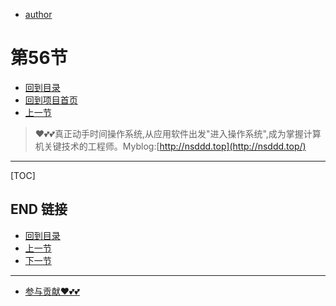 + [author](https://github.com/3293172751)
# 第56节
+ [回到目录](../README.md)
+ [回到项目首页](../../README.md)
+ [上一节](55.md)
> ❤️💕💕真正动手时间操作系统,从应用软件出发"进入操作系统",成为掌握计算机关键技术的工程师。Myblog:[http://nsddd.top](http://nsddd.top/)
---
[TOC]





## END 链接
+ [回到目录](../README.md)
+ [上一节](55.md)
+ [下一节](57.md)
---
+ [参与贡献❤️💕💕](https://github.com/3293172751/Block_Chain/blob/master/Git/git-contributor.md)